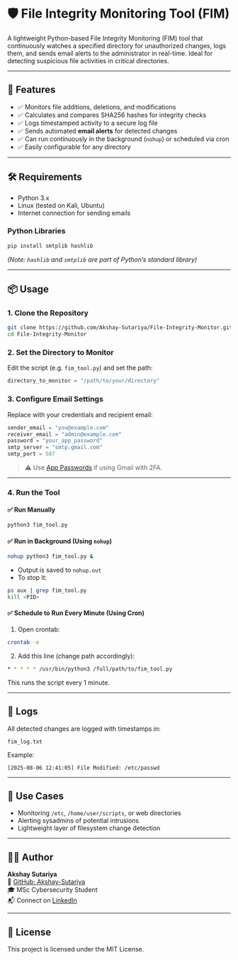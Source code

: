 # 🛡️ File Integrity Monitoring Tool (FIM) 

A lightweight Python-based File Integrity Monitoring (FIM) tool that continuously watches a specified directory for unauthorized changes, logs them, and sends email alerts to the administrator in real-time. Ideal for detecting suspicious file activities in critical directories.

---

## 🚀 Features

- ✅ Monitors file additions, deletions, and modifications
- ✅ Calculates and compares SHA256 hashes for integrity checks
- ✅ Logs timestamped activity to a secure log file
- ✅ Sends automated **email alerts** for detected changes
- ✅ Can run continuously in the background (`nohup`) or scheduled via cron
- ✅ Easily configurable for any directory

---

## 🛠️ Requirements

- Python 3.x
- Linux (tested on Kali, Ubuntu)
- Internet connection for sending emails

### Python Libraries

```bash
pip install smtplib hashlib
```

*(Note: `hashlib` and `smtplib` are part of Python’s standard library)*

---

## 📦 Usage

### 1. **Clone the Repository**

```bash
git clone https://github.com/Akshay-Sutariya/File-Integrity-Monitor.git
cd File-Integrity-Monitor
```

### 2. **Set the Directory to Monitor**

Edit the script (e.g. `fim_tool.py`) and set the path:

```python
directory_to_monitor = "/path/to/your/directory"
```

### 3. **Configure Email Settings**

Replace with your credentials and recipient email:

```python
sender_email = "you@example.com"
receiver_email = "admin@example.com"
password = "your_app_password"
smtp_server = "smtp.gmail.com"
smtp_port = 587
```

> ⚠️ Use [App Passwords](https://support.google.com/accounts/answer/185833) if using Gmail with 2FA.

---

### 4. **Run the Tool**

#### ✅ Run Manually

```bash
python3 fim_tool.py
```

#### ✅ Run in Background (Using `nohup`)

```bash
nohup python3 fim_tool.py &
```

- Output is saved to `nohup.out`
- To stop it:

```bash
ps aux | grep fim_tool.py
kill <PID>
```

#### ✅ Schedule to Run Every Minute (Using Cron)

1. Open crontab:

```bash
crontab -e
```

2. Add this line (change path accordingly):

```bash
* * * * * /usr/bin/python3 /full/path/to/fim_tool.py
```

This runs the script every 1 minute.

---

## 📂 Logs

All detected changes are logged with timestamps in:

```
fim_log.txt
```

Example:

```
[2025-08-06 12:41:05] File Modified: /etc/passwd
```

---

## 📌 Use Cases

- Monitoring `/etc`, `/home/user/scripts`, or web directories
- Alerting sysadmins of potential intrusions
- Lightweight layer of filesystem change detection

---

## 🙋‍♂️ Author

**Akshay Sutariya**  
🔗 [GitHub: Akshay-Sutariya](https://github.com/Akshay-Sutariya)  
🎓 MSc Cybersecurity Student  
📬 Connect on [LinkedIn](https://linkedin.com)

---

## 📄 License

This project is licensed under the MIT License.
